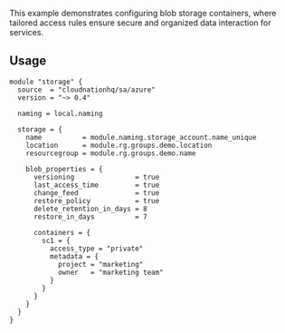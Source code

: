 This example demonstrates configuring blob storage containers, where tailored access rules ensure secure and organized data interaction for services.

## Usage

```hcl
module "storage" {
  source  = "cloudnationhq/sa/azure"
  version = "~> 0.4"

  naming = local.naming

  storage = {
    name          = module.naming.storage_account.name_unique
    location      = module.rg.groups.demo.location
    resourcegroup = module.rg.groups.demo.name

    blob_properties = {
      versioning               = true
      last_access_time         = true
      change_feed              = true
      restore_policy           = true
      delete_retention_in_days = 8
      restore_in_days          = 7

      containers = {
        sc1 = {
          access_type = "private"
          metadata = {
            project = "marketing"
            owner   = "marketing team"
          }
        }
      }
    }
  }
}
```
